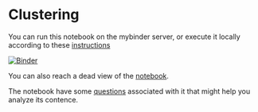 # Clustering

You can run this notebook on the mybinder server, or execute it locally according to these [instructions](../readme.md)

[![Binder](https://mybinder.org/badge_logo.svg)](https://mybinder.org/v2/gh/statisticalbiotechnology/cb2030/master?filepath=nb%2Fclustering%2Fcluster_brca.ipynb)

You can also reach a dead view of the [notebook](https://nbviewer.jupyter.org/github/statisticalbiotechnology/cb2030/blob/master/nb/clustering/cluster_brca.ipynb).

The notebook have some [questions](questions.md) associated with it that might help you analyze its contence.
